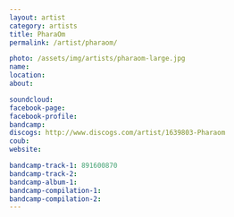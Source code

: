 ```yaml
---
layout: artist
category: artists
title: PharaOm
permalink: /artist/pharaom/

photo: /assets/img/artists/pharaom-large.jpg
name: 
location: 
about: 

soundcloud: 
facebook-page: 
facebook-profile: 
bandcamp: 
discogs: http://www.discogs.com/artist/1639803-Pharaom
coub: 
website: 

bandcamp-track-1: 891600870
bandcamp-track-2: 
bandcamp-album-1: 
bandcamp-compilation-1: 
bandcamp-compilation-2: 
---
```

